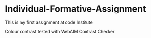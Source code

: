# Individual-Formative-Assignment
This is my first assignment at code Institute

Colour contrast tested with WebAIM Contrast Checker

